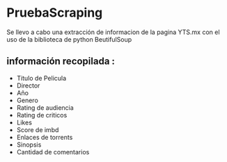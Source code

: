 # PruebaScraping
Se llevo a cabo una extracción de informacion de la pagina YTS.mx con el uso de la biblioteca de python BeutifulSoup
## información recopilada :
- Titulo de Pelicula
- Director
- Año  
- Genero 
- Rating de audiencia
- Rating de criticos
- Likes
- Score de imbd
- Enlaces de torrents
- Sinopsis 
- Cantidad de comentarios

